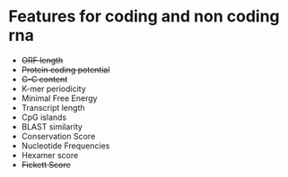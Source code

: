 # Features for coding and non coding rna

- ~~ORF length~~
- ~~Protein coding potential~~
- ~~G-C content~~
- K-mer periodicity
- Minimal Free Energy
- Transcript length
- CpG islands
- BLAST similarity
- Conservation Score
- Nucleotide Frequencies
- Hexamer score
- ~~Fickett Score~~
